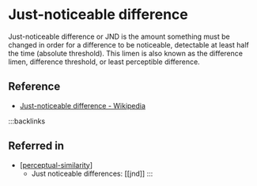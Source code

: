 # Just-noticeable difference

Just-noticeable difference or JND is the amount something must be changed in order for a difference to be noticeable, detectable at least half the time (absolute threshold). This limen is also known as the difference limen, difference threshold, or least perceptible difference.

## Reference

- [Just-noticeable difference - Wikipedia](https://en.wikipedia.org/wiki/Just-noticeable_difference)

:::backlinks
## Referred in
* [[perceptual-similarity]]
	* Just noticeable differences: [[jnd]]
:::

[//begin]: # "Autogenerated link references for markdown compatibility"
[perceptual-similarity]: perceptual-similarity.md "Perceptual Similarity"
[//end]: # "Autogenerated link references"

